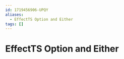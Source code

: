 ```yaml
---
id: 1719456906-UPQY
aliases:
  - EffectTS Option and Either
tags: []
---
```


# EffectTS Option and Either
